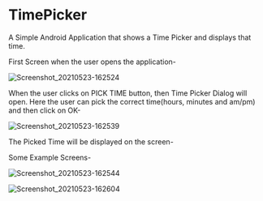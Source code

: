 # TimePicker
A Simple Android Application that shows a Time Picker and displays that time.

First Screen when the user opens the application-

![Screenshot_20210523-162524](https://user-images.githubusercontent.com/64889275/119257845-ce1ee180-bbe4-11eb-8af9-35eec1064516.png)


When the user clicks on PICK TIME button, then Time Picker Dialog will open. Here the user can pick the correct time(hours, minutes and am/pm) and then click on OK-

![Screenshot_20210523-162539](https://user-images.githubusercontent.com/64889275/119257909-0cb49c00-bbe5-11eb-878a-0bc34d236d8e.png)


The Picked Time will be displayed on the screen-

Some Example Screens-

![Screenshot_20210523-162544](https://user-images.githubusercontent.com/64889275/119257929-2524b680-bbe5-11eb-8c87-0e5abd343066.png)


![Screenshot_20210523-162604](https://user-images.githubusercontent.com/64889275/119257931-2950d400-bbe5-11eb-96ef-ecfe2edf7133.png)
